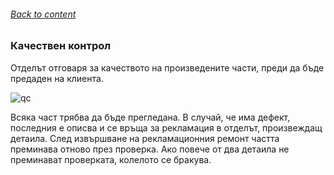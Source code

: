 ###### [Back to content](/README.md)

### Качествен контрол

Отделът отговаря за качеството на произведените части, преди да бъде предаден на клиента.

![qc](https://github.com/airfanBG/SoftuniBMX/assets/693307/be26027c-e68c-48b4-bebe-e73ef227714e)


Всяка част трябва да бъде прегледана. В случай, че има дефект, последния е описва и се връща за рекламация в отделът, произвеждащ детаила.
След извършване на рекламационния ремонт частта преминава отново през проверка.
Ако повече от два детаила не преминават проверката, колелото се бракува.
